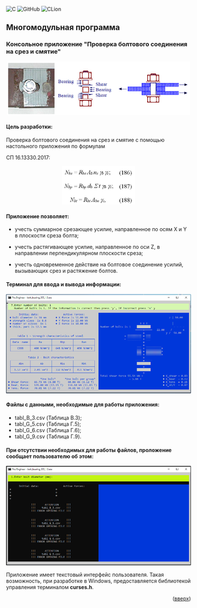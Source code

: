 <a name="readme-top"></a>

![C](https://img.shields.io/badge/c-%2300599C.svg?style=for-the-badge&logo=c&logoColor=white)
![GitHub](https://img.shields.io/badge/github-%23121011.svg?style=for-the-badge&logo=github&logoColor=white)
![CLion](https://img.shields.io/badge/CLion-black?style=for-the-badge&logo=clion&logoColor=white)

## Многомодульная программа
### Консольное приложение "Проверка болтового соединения на срез и смятие"

<p align="center">
<img src="images/bearing.png" alt="drawing" width="500"/>
</p>

#### Цель разработки:

Проверка болтового соединения на срез и смятие с помощью настольного приложения по формулам 

СП 16.13330.2017:

<p align="center">
<img src="images/formulas.png" alt="drawing" width="200"/>
</p>

#### Приложение позволяет:

* учесть суммарное срезающее усилие, направленное по осям X и Y в плоскости среза болта;

* учесть растягивающее усилие, направленное по оси Z, в направлении перпендикулярном плоскости среза;

* учесть одновременное действие на болтовое соединение усилий, вызывающих срез и растяжение болтов.

#### Терминал для ввода и вывода информации:

<p align="center">
<img src="images/terminal.png" alt="drawing" width="600"/>
</p>

#### Файлы с данными, необходимые для работы приложения:

* tabl_B_3.csv (Таблица В.3);
* tabl_G_5.csv (Таблица Г.5);
* tabl_G_6.csv (Таблица Г.6);
* tabl_G_9.csv (Таблица Г.9).

#### При отсутствии необходимых для работы файлов, проложение сообщает пользователю об этом:

<p align="center">
<img src="images/no_files.png" alt="drawing" width="600"/>
</p>

Приложение имеет текстовый интерфейс пользователя. Такая возможность, при разработке в Windows, предоставляется библиотекой управления терминалом **curses.h**.

<p align="right">(<a href="#readme-top">вверх</a>)</p>
